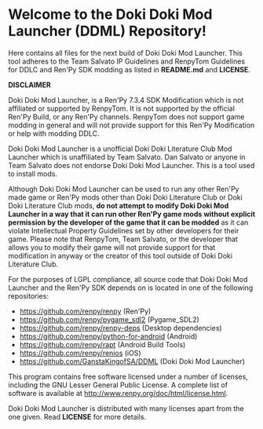 # Welcome to the Doki Doki Mod Launcher (DDML) Repository!
Here contains all files for the next build of Doki Doki Mod Launcher. This tool adheres to the Team Salvato IP Guidelines and RenpyTom Guidelines for DDLC and Ren'Py SDK modding as listed in **README.md** and **LICENSE**.

**DISCLAIMER**

Doki Doki Mod Launcher, is a Ren'Py 7.3.4 SDK Modification which is not affiliated or supported by RenpyTom. It is not supported by the official Ren'Py Build, or any Ren'Py channels. RenpyTom does not support game modding in general and will not provide support for this Ren'Py Modification or help with modding DDLC.
    
Doki Doki Mod Launcher is a unofficial Doki Doki Literature Club Mod Launcher which is unaffiliated by Team Salvato. Dan Salvato or anyone in Team Salvato does not endorse Doki Doki Mod Launcher. This is a tool used to install mods.

Although Doki Doki Mod Launcher can be used to run any other Ren'Py made game or Ren'Py mods other than Doki Doki Literature Club or Doki Doki Literature Club mods, **do not attempt to modify Doki Doki Mod Launcher in a way that it can run other Ren'Py game mods without explicit permission by the developer of the game that it can be modded** as it can violate Intellectual Property Guidelines set by other developers for their game. Please note that RenpyTom, Team Salvato, or the developer that allows you to modify their game will not provide support for that modification in anyway or the creator of this tool outside of Doki Doki Literature Club.

For the purposes of LGPL compliance, all source code that Doki Doki Mod Launcher and the Ren'Py SDK depends
on is located in one of the following repositories:

* https://github.com/renpy/renpy (Ren'Py)
* https://github.com/renpy/pygame_sdl2 (Pygame_SDL2)
* https://github.com/renpy/renpy-deps (Desktop dependencies)
* https://github.com/renpy/python-for-android (Android)
* https://github.com/renpy/rapt (Android Build Tools)
* https://github.com/renpy/renios (iOS)
* https://github.com/GanstaKingofSA/DDML (Doki Doki Mod Launcher)

This program contains free software licensed under a number of licenses, including the GNU Lesser General Public License. A complete list of software is available at http://www.renpy.org/doc/html/license.html.

Doki Doki Mod Launcher is distributed with many licenses apart from the one given. Read **LICENSE** for more details.
